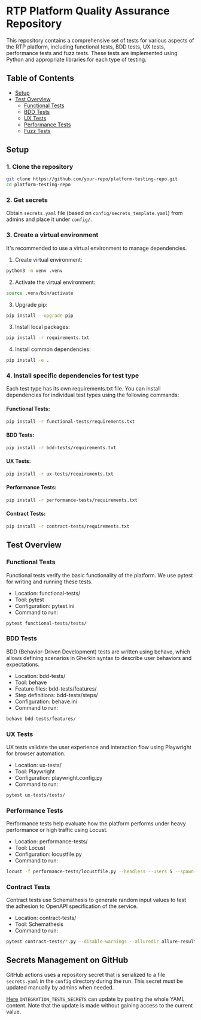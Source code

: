 # RTP Platform Quality Assurance Repository

This repository contains a comprehensive set of tests for various aspects of the RTP platform, including functional
tests, BDD tests, UX tests, performance tests and fuzz tests. These tests are implemented using Python and appropriate
libraries for each type of testing.

## Table of Contents

- [Setup](#setup)
- [Test Overview](#test-overview)
    - [Functional Tests](#functional-tests)
    - [BDD Tests](#bdd-tests)
    - [UX Tests](#ux-tests)
    - [Performance Tests](#performance-tests)
    - [Fuzz Tests](#fuzz-tests)

## Setup

### 1. Clone the repository

```bash
git clone https://github.com/your-repo/platform-testing-repo.git
cd platform-testing-repo
```

### 2. Get secrets

Obtain `secrets.yaml` file (based on `config/secrets_template.yaml`) from admins and place it under `config/`.


### 3. Create a virtual environment

It's recommended to use a virtual environment to manage dependencies.

1. Create virtual environment:

  ```bash
  python3 -m venv .venv
  ```

2. Activate the virtual environment:

  ```bash
  source .venv/bin/activate
  ```

3. Upgrade pip:

  ```bash
  pip install --upgrade pip
  ```

3. Install local packages:

  ```bash
  pip install -r requirements.txt
  ```

4. Install common dependencies:

  ```bash
  pip install -e .
  ```

### 4. Install specific dependencies for test type

Each test type has its own requirements.txt file. You can install dependencies for individual test types using the
following commands:

#### Functional Tests:

```bash
pip install -r functional-tests/requirements.txt
```

#### BDD Tests:

```bash
pip install -r bdd-tests/requirements.txt
```

#### UX Tests:

```bash
pip install -r ux-tests/requirements.txt
```

#### Performance Tests:

```bash
pip install -r performance-tests/requirements.txt
```

#### Contract Tests:

```bash
pip install -r contract-tests/requirements.txt
```

## Test Overview

### Functional Tests

Functional tests verify the basic functionality of the platform. We use pytest for writing and running these tests.

- Location: functional-tests/
- Tool: pytest
- Configuration: pytest.ini
- Command to run:

```bash
pytest functional-tests/tests/
```

### BDD Tests

BDD (Behavior-Driven Development) tests are written using behave, which allows defining scenarios in Gherkin syntax to
describe user behaviors and expectations.

- Location: bdd-tests/
- Tool: behave
- Feature files: bdd-tests/features/
- Step definitions: bdd-tests/steps/
- Configuration: behave.ini
- Command to run:

```bash
behave bdd-tests/features/
```

### UX Tests

UX tests validate the user experience and interaction flow using Playwright for browser automation.

- Location: ux-tests/
- Tool: Playwright
- Configuration: playwright.config.py
- Command to run:

```bash
pytest ux-tests/tests/
```

### Performance Tests

Performance tests help evaluate how the platform performs under heavy performance or high traffic using Locust.

- Location: performance-tests/
- Tool: Locust
- Configuration: locustfile.py
- Command to run:

```bash
locust -f performance-tests/locustfile.py --headless --users 5 --spawn-rate 1 --run-time 10 --host=http://example.com
```

### Contract Tests

Contract tests use Schemathesis to generate random input values to test the adhesion to OpenAPI specification of the
service.

- Location: contract-tests/
- Tool: Schemathesis
- Command to run:

```bash
pytest contract-tests/*.py --disable-warnings --alluredir allure-results
```

## Secrets Management on GitHub
GitHub actions uses a repository secret that is serialized to a file `secrets.yaml` in the `config` directory during the run.
This secret must be updated manually by admins when needed.

[Here](https://github.com/pagopa/rtp-platform-qa/settings/secrets/actions) `INTEGRATION_TESTS_SECRETS` can update by pasting the whole YAML content.
Note that the update is made without gaining access to the current value.
